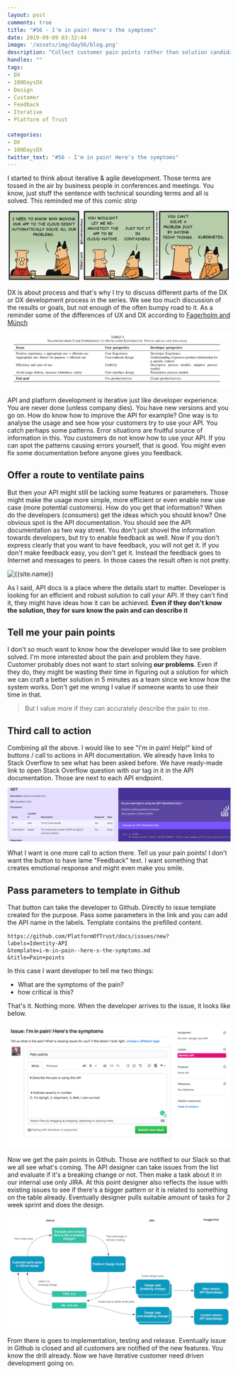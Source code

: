```yaml
---
layout: post
comments: true
title: "#56 - I'm in pain! Here's the symptoms"
date: 2019-09-09 03:32:44
image: '/assets/img/day56/blog.png'
description: "Collect customer pain points rather than solution candidates"
handles: "" 
tags:
- DX 
- 100DaysDX
- Design
- Customer
- Feedback
- Iterative
- Platform of Trust

categories:
- DX
- 100DaysDX
twitter_text: "#56 - I'm in pain! Here's the symptoms"
---
```


I started to think about iterative & agile development. Those terms are tossed in the air by business people in conferences and meetings. You know, just stuff the sentence with technical sounding terms and all is solved. This reminded me of this comic strip

<img itemprop="image" src="/assets/img/day56/comic.png" alt="{{site.name}}"/>

DX is about process and that's why I try to discuss different parts of the DX or DX development process in the series. We see too much discussion of the results or goals, but not enough of the often bumpy road to it. As a reminder some of the differences of UX and DX according to [Fagerholm and Münch](https://dl.acm.org/citation.cfm?id=2664372)

<a href="https://dl.acm.org/citation.cfm?id=2664372"><img itemprop="image" src="/assets/img/day56/ux-dx.png" alt="{{site.name}}"></a>


API and platform development is iterative just like developer experience. You are never done (unless company dies). You have new versions and you go on. How do know how to improve the API for example? One way is to analyse the usage and see how your customers try to use your API. You catch perhaps some patterns. Error situations are fruitful source of information in this. You customers do not know how to use your API. If you can spot the patterns causing errors yourself, that is good. You might even fix some documentation before anyone gives you feedback. 

## Offer a route to ventilate pains

But then your API might still be lacking some features or parameters. Those might make the usage more simple, more efficient or even enable new use case (more potential customers). How do you get that information? When do the developers (consumers) get the ideas which you should know? One obvious spot is the API documentation. You should see the API documentation as two way street. You don't just shovel the information towards developers, but try to enable feedback as well. Now if you don't express clearly that you want to have feedback, you will not get it. If you don't make feedback easy, you don't get it. Instead the feedback goes to Internet and messages to peers. In those cases the result often is not pretty.  

<img itemprop="image" src="/assets/img/day56/dx-360-flow.png" alt="{{site.name}}"/>

As I said, API docs is a place where the details start to matter. Developer is looking for an efficient and robust solution to call your API. If they can't find it, they might have ideas how it can be achieved. **Even if they don't know the solution, they for sure know the pain and can describe it**

## Tell me your pain points 

I don't so much want to know how the developer would like to see problem solved. I'm more interested about the pain and problem they have. Customer probably does not want to start solving **our problems**. Even if they do, they might be wasting their time in figuring out a solution for which we can craft a better solution in 5 minutes as a team since we know how the system works. Don't get me wrong I value if someone wants to use their time in that. 

<blockquote>But I value more if they can accurately describe the pain to me.</blockquote>

## Third call to action

Combining all the above. I would like to see "I'm in pain! Help!" kind of buttons / call to actions in API documentation. We already have links to Stack Overflow to see what has been asked before. We have ready-made link to open Stack Overflow question with our tag in it in the API documentation. Those are next to each API endpoint. 

<img itemprop="image" src="/assets/img/day56/docs.png" alt="{{site.name}}"/>


What I want is one more call to action there. Tell us your pain points! I don't want the button to have lame "Feedback" text. I want something that creates emotional response and might even make you smile. 

## Pass parameters to template in Github

That button can take the developer to Github. Directly to issue template created for the purpose. Pass some parameters in the link and you can add the API name in the labels. Template contains the prefilled content. 

```
https://github.com/PlatformOfTrust/docs/issues/new?
labels=Identity-API
&template=i-m-in-pain--here-s-the-symptoms.md
&title=Pain+points
```

In this case I want developer to tell me two things: 
- What are the symptoms of the pain?
- how critical is this? 

That's it. Nothing more. When the developer arrives to the issue, it looks like below. 

<img itemprop="image" src="/assets/img/day56/pain.png" alt="{{site.name}}"/>


Now we get the pain points in Github. Those are notified to our Slack so that we all see what's coming. The API designer can take issues from the list and evaluate if it's a breaking change or not. Then make a task about it in our internal use only JIRA. At this point designer also reflects the issue with existing issues to see if there's a bigger pattern or it is related to something on the table already. Eventually designer pulls suitable amount of tasks for 2 week sprint and does the design. 

<img itemprop="image" src="/assets/img/day56/process.png" alt="{{site.name}}"/>


From there is goes to implementation, testing and release. Eventually issue in Github is closed and all customers are notified of the new features. You know the drill already. Now we have iterative customer need driven development going on.  